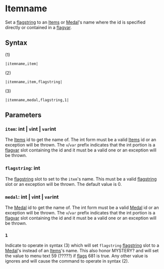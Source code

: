 # Itemname

Set a [flagstring](../../../Flags%20arrays/flagstring.md) to an [Items](../../../Enums%20and%20IDs/Items.md) or [Medal](../../../Enums%20and%20IDs/Medal.md)'s name where the id is specified directly or contained in a [flagvar](../../../Flags%20arrays/flagvar.md).

## Syntax

(1)

````
|itemname,item|
````

(2)

````
|itemname,item,flagstring|
````

(3)

````
|itemname,medal,flagstring,1|
````

## Parameters

### `item`: int | `v`int | `var`int

The [Items](../../../Enums%20and%20IDs/Items.md) id to get the name of. The int form must be a valid [Items](../../../Enums%20and%20IDs/Items.md) id or an exception will be thrown. The `v`/`var` prefix indicates that the int portion is a [flagvar](../../../Flags%20arrays/flagvar.md) slot containing the id and it must be a valid one or an exception will be thrown.

### `flagstring`: int

The [flagstring](../../../Flags%20arrays/flagstring.md) slot to set to the `item`'s name. This must be a valid [flagstring](../../../Flags%20arrays/flagstring.md) slot or an exception will be thrown. The default value is 0.

### `medal`: int | `v`int | `var`int

The [Medal](../../../Enums%20and%20IDs/Medal.md) id to get the name of. The int form must be a valid [Medal](../../../Enums%20and%20IDs/Medal.md) id or an exception will be thrown. The `v`/`var` prefix indicates that the int portion is a [flagvar](../../../Flags%20arrays/flagvar.md) slot containing the id and it must be a valid one or an exception will be thrown.

### `1`

Indicate to operate in syntax (3) which will set `flagstring` [flagstring](../../../Flags%20arrays/flagstring.md) slot to a [Medal](../../../Enums%20and%20IDs/Medal.md)'s instead of an [Items](../../../Enums%20and%20IDs/Items.md)'s name. This also honor MYSTERY? and will set the value to menu text 59 (?????) if [flags](../../../Flags%20arrays/flags.md) 681 is true. Any other value is ignores and will cause the command to operate in syntax (2).
